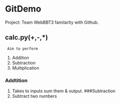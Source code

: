 # GitDemo
Project: Team WebBBT3 familarity with Github.

## calc.py(+,-,*)
     Aim to perform
1) Addition
2) Subtraction
3) Multiplication

### Addtition
1) Takes to inputs sum them & output.
###Subtraction
1) Subtract two numbers 
